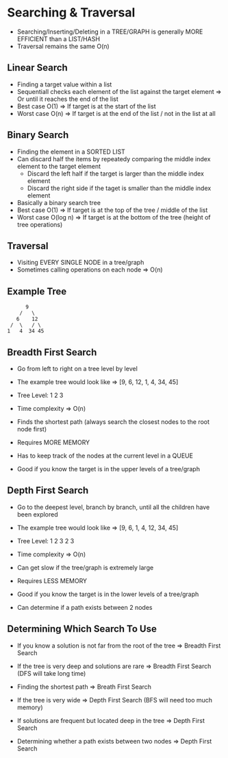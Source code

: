 # Searching & Traversal
- Searching/Inserting/Deleting in a TREE/GRAPH is generally MORE EFFICIENT than a LIST/HASH
- Traversal remains the same O(n)

## Linear Search
- Finding a target value within a list
- Sequentiall checks each element of the list against the target element => Or until it reaches the end of the list
- Best case O(1) => If target is at the start of the list
- Worst case O(n) => If target is at the end of the list / not in the list at all

## Binary Search
- Finding the element in a SORTED LIST
- Can discard half the items by repeatedy comparing the middle index element to the target element
    - Discard the left half if the target is larger than the middle index element
    - Discard the right side if the taget is smaller than the middle index element
- Basically a binary search tree
- Best case O(1) => If target is at the top of the tree / middle of the list
- Worst case O(log n) => If target is at the bottom of the tree (height of tree operations)

## Traversal
- Visiting EVERY SINGLE NODE in a tree/graph
- Sometimes calling operations on each node
=> O(n)

## Example Tree
          9
        /   \
       6    12
     /  \   / \
    1   4  34 45

## Breadth First Search
- Go from left to right on a tree level by level
- The example tree would look like => [9, 6, 12, 1, 4, 34, 45]
- Tree Level:                          1  2      3

- Time complexity => O(n)
- Finds the shortest path (always search the closest nodes to the root node first)
- Requires MORE MEMORY
- Has to keep track of the nodes at the current level in a QUEUE
- Good if you know the target is in the upper levels of a tree/graph

## Depth First Search
- Go to the deepest level, branch by branch, until all the children have been explored
- The example tree would look like => [9, 6, 1, 4, 12, 34, 45]
- Tree Level:                          1  2  3      2   3

- Time complexity => O(n)
- Can get slow if the tree/graph is extremely large
- Requires LESS MEMORY
- Good if you know the target is in the lower levels of a tree/graph
- Can determine if a path exists between 2 nodes

## Determining Which Search To Use
- If you know a solution is not far from the root of the tree => Breadth First Search
- If the tree is very deep and solutions are rare => Breadth First Search (DFS will take long time)
- Finding the shortest path => Breath First Search

- If the tree is very wide => Depth First Search (BFS will need too much memory)
- If solutions are frequent but located deep in the tree => Depth First Search
- Determining whether a path exists between two nodes => Depth First Search